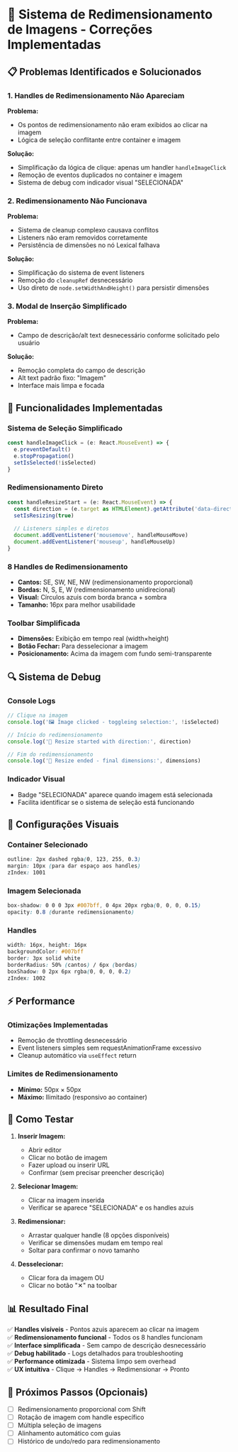 # 🔧 Sistema de Redimensionamento de Imagens - Correções Implementadas

## 📋 Problemas Identificados e Solucionados

### 1. **Handles de Redimensionamento Não Apareciam**

**Problema:**
- Os pontos de redimensionamento não eram exibidos ao clicar na imagem
- Lógica de seleção conflitante entre container e imagem

**Solução:**
- Simplificação da lógica de clique: apenas um handler `handleImageClick`
- Remoção de eventos duplicados no container e imagem
- Sistema de debug com indicador visual "SELECIONADA"

### 2. **Redimensionamento Não Funcionava**

**Problema:**
- Sistema de cleanup complexo causava conflitos
- Listeners não eram removidos corretamente
- Persistência de dimensões no nó Lexical falhava

**Solução:**
- Simplificação do sistema de event listeners
- Remoção do `cleanupRef` desnecessário
- Uso direto de `node.setWidthAndHeight()` para persistir dimensões

### 3. **Modal de Inserção Simplificado**

**Problema:**
- Campo de descrição/alt text desnecessário conforme solicitado pelo usuário

**Solução:**
- Remoção completa do campo de descrição
- Alt text padrão fixo: "Imagem"
- Interface mais limpa e focada

## 🎯 Funcionalidades Implementadas

### **Sistema de Seleção Simplificado**
```typescript
const handleImageClick = (e: React.MouseEvent) => {
  e.preventDefault()
  e.stopPropagation()
  setIsSelected(!isSelected)
}
```

### **Redimensionamento Direto**
```typescript
const handleResizeStart = (e: React.MouseEvent) => {
  const direction = (e.target as HTMLElement).getAttribute('data-direction')
  setIsResizing(true)
  
  // Listeners simples e diretos
  document.addEventListener('mousemove', handleMouseMove)
  document.addEventListener('mouseup', handleMouseUp)
}
```

### **8 Handles de Redimensionamento**
- **Cantos:** SE, SW, NE, NW (redimensionamento proporcional)
- **Bordas:** N, S, E, W (redimensionamento unidirecional)
- **Visual:** Círculos azuis com borda branca + sombra
- **Tamanho:** 16px para melhor usabilidade

### **Toolbar Simplificada**
- **Dimensões:** Exibição em tempo real (width×height)
- **Botão Fechar:** Para desselecionar a imagem
- **Posicionamento:** Acima da imagem com fundo semi-transparente

## 🔍 Sistema de Debug

### **Console Logs**
```typescript
// Clique na imagem
console.log('🖼️ Image clicked - toggleing selection:', !isSelected)

// Início do redimensionamento
console.log('🎯 Resize started with direction:', direction)

// Fim do redimensionamento
console.log('🎯 Resize ended - final dimensions:', dimensions)
```

### **Indicador Visual**
- Badge "SELECIONADA" aparece quando imagem está selecionada
- Facilita identificar se o sistema de seleção está funcionando

## 📐 Configurações Visuais

### **Container Selecionado**
```css
outline: 2px dashed rgba(0, 123, 255, 0.3)
margin: 10px (para dar espaço aos handles)
zIndex: 1001
```

### **Imagem Selecionada**
```css
box-shadow: 0 0 0 3px #007bff, 0 4px 20px rgba(0, 0, 0, 0.15)
opacity: 0.8 (durante redimensionamento)
```

### **Handles**
```css
width: 16px, height: 16px
backgroundColor: #007bff
border: 3px solid white
borderRadius: 50% (cantos) / 6px (bordas)
boxShadow: 0 2px 6px rgba(0, 0, 0, 0.2)
zIndex: 1002
```

## ⚡ Performance

### **Otimizações Implementadas**
- Remoção de throttling desnecessário
- Event listeners simples sem requestAnimationFrame excessivo
- Cleanup automático via `useEffect` return

### **Limites de Redimensionamento**
- **Mínimo:** 50px × 50px
- **Máximo:** Ilimitado (responsivo ao container)

## 🧪 Como Testar

1. **Inserir Imagem:**
   - Abrir editor
   - Clicar no botão de imagem
   - Fazer upload ou inserir URL
   - Confirmar (sem precisar preencher descrição)

2. **Selecionar Imagem:**
   - Clicar na imagem inserida
   - Verificar se aparece "SELECIONADA" e os handles azuis

3. **Redimensionar:**
   - Arrastar qualquer handle (8 opções disponíveis)
   - Verificar se dimensões mudam em tempo real
   - Soltar para confirmar o novo tamanho

4. **Desselecionar:**
   - Clicar fora da imagem OU
   - Clicar no botão "✕" na toolbar

## 📊 Resultado Final

✅ **Handles visíveis** - Pontos azuis aparecem ao clicar na imagem  
✅ **Redimensionamento funcional** - Todos os 8 handles funcionam  
✅ **Interface simplificada** - Sem campo de descrição desnecessário  
✅ **Debug habilitado** - Logs detalhados para troubleshooting  
✅ **Performance otimizada** - Sistema limpo sem overhead  
✅ **UX intuitiva** - Clique → Handles → Redimensionar → Pronto  

## 🔄 Próximos Passos (Opcionais)

- [ ] Redimensionamento proporcional com Shift
- [ ] Rotação de imagem com handle específico
- [ ] Múltipla seleção de imagens
- [ ] Alinhamento automático com guias
- [ ] Histórico de undo/redo para redimensionamento 